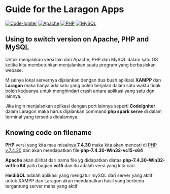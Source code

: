 # Guide for the Laragon Apps

[![Code-Igniter](https://img.shields.io/badge/CodeIgniter-%23EF4223.svg?style=for-the-badge&logo=codeIgniter&logoColor=white)]()
[![Apache](https://img.shields.io/badge/apache-%23D42029.svg?style=for-the-badge&logo=apache&logoColor=white)]()
[![PHP](https://img.shields.io/badge/php-%23777BB4.svg?style=for-the-badge&logo=php&logoColor=white)]()
[![MySQL](https://img.shields.io/badge/mysql-%2300f.svg?style=for-the-badge&logo=mysql&logoColor=white)]()

## Using to switch version on Apache, PHP and MySQL

Untuk menjalakan versi lain dari Apache, PHP dan MySQL dalam satu OS ketika kita membutuhkan menjalankan suatu program yang berbasiskan webase.

Misalnya lokal servernya dijalankan dengan dua buah aplikasi **XAMPP** dan **Laragon** maka hanya ada satu yang boleh berjalan dalam satu waktu tidak boleh keduanya untuk menghindari crash antara aplikasi yang satu dgn lainnya.

Jika ingin menjalankan aplikasi dengan port lainnya seperti **CodeIgniter** dalam Laragon maka harus dijalankan command **php spark serve** di dalam terminal yang tersedia didalamnya.

## Knowing code on filename

**PHP**  versi yang kita mau misalnya **7.4.30** maka kita akan mencari di [PHP v.7.4.30](https://windows.php.net/downloads/releases/) dan akan mendapatkan file **php-7.4.30-Win32-vc15-x64**

**Apache** akan dilihat dari nama file yg didapatkan diatas **php-7.4.30-Win32-vc15-x64** yaitu bagian **vc15** dan itu adalah versi yang kita cari

**HeidiSQL** adalah aplikasi yang mengatur mySQL dari server yang aktif untuk XAMPP dan Laragon akan mendapatkan hasil yang berbeda tergantung server mana yang aktif
